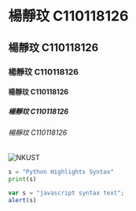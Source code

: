 # 楊靜玟 C110118126
## 楊靜玟 C110118126
### 楊靜玟 C110118126
#### 楊靜玟 C110118126
##### 楊靜玟 C110118126
###### 楊靜玟 C110118126

![NKUST](nksut.png "高科大")


```python
s = "Python Highlights Syntax"
print(s)
```

```js
var s = "javascript syntax text";
alert(s)
```



